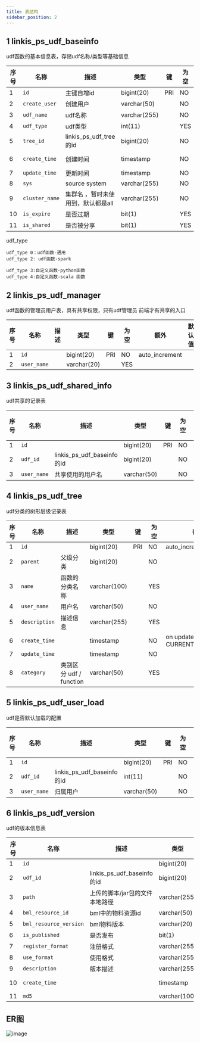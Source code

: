```yaml
---
title: 表结构
sidebar_position: 2
---
```


## 1 linkis_ps_udf_baseinfo

udf函数的基本信息表，存储udf名称/类型等基础信息

| 序号 | 名称 | 描述 | 类型 | 键 | 为空 | 额外 | 默认值 |
|------ |------ |------ |------ |------ |------ |------ |------ |
| 1 | `id` | 主键自增id | bigint(20) | PRI | NO | auto_increment |  |
| 2 | `create_user` | 创建用户 | varchar(50) |  | NO |  |  |
| 3 | `udf_name` | udf名称 | varchar(255) |  | NO |  |  |
| 4 | `udf_type` | udf类型 | int(11) |  | YES |  | 0 |
| 5 | `tree_id` | linkis_ps_udf_tree的id | bigint(20) |  | NO |  |  |
| 6 | `create_time` | 创建时间 | timestamp |  | NO | on update CURRENT_TIMESTAMP | CURRENT_TIMESTAMP |
| 7 | `update_time` | 更新时间 | timestamp |  | NO |  | CURRENT_TIMESTAMP |
| 8 | `sys` | source system | varchar(255) |  | NO |  | ide |
| 9 | `cluster_name` | 集群名 ，暂时未使用到，默认都是all | varchar(255) |  | NO |  |  |
| 10 | `is_expire` | 是否过期 | bit(1) |  | YES |  |  |
| 11 | `is_shared` | 是否被分享 | bit(1) |  | YES |  |  |


udf_type
```
udf_type 0：udf函数-通用
udf_type 2: udf函数-spark

udf_type 3:自定义函数-python函数
udf_type 4:自定义函数-scala 函数
```

## 2 linkis_ps_udf_manager

udf函数的管理员用户表，具有共享权限，只有udf管理员 前端才有共享的入口

| 序号 | 名称 | 描述 | 类型 | 键 | 为空 | 额外 | 默认值 |
|------ |------ |------ |------ |------ |------ |------ |------ |
| 1 | `id` |  | bigint(20) | PRI | NO | auto_increment |  |
| 2 | `user_name` |  | varchar(20) |  | YES |  |  |

## 3 linkis_ps_udf_shared_info

udf共享的记录表

| 序号 | 名称 | 描述 | 类型 | 键 | 为空 | 额外 | 默认值 |
|------ |------ |------ |------ |------ |------ |------ |------ |
| 1 | `id` |  | bigint(20) | PRI | NO | auto_increment |  |
| 2 | `udf_id` | linkis_ps_udf_baseinfo的id | bigint(20) |  | NO |  |  |
| 3 | `user_name` | 共享使用的用户名 | varchar(50) |  | NO |  |  |

## 4 linkis_ps_udf_tree

udf分类的树形层级记录表

| 序号 | 名称 | 描述 | 类型 | 键 | 为空 | 额外 | 默认值 |
|------ |------ |------ |------ |------ |------ |------ |------ |
| 1 | `id` |  | bigint(20) | PRI | NO | auto_increment |  |
| 2 | `parent` | 父级分类 | bigint(20) |  | NO |  |  |
| 3 | `name` | 函数的分类名称 | varchar(100) |  | YES |  |  |
| 4 | `user_name` | 用户名 | varchar(50) |  | NO |  |  |
| 5 | `description` | 描述信息 | varchar(255) |  | YES |  |  |
| 6 | `create_time` |  | timestamp |  | NO | on update CURRENT_TIMESTAMP | CURRENT_TIMESTAMP |
| 7 | `update_time` |  | timestamp |  | NO |  | CURRENT_TIMESTAMP |
| 8 | `category` | 类别区分 udf / function | varchar(50) |  | YES |  |  |

## 5 linkis_ps_udf_user_load

udf是否默认加载的配置

| 序号 | 名称 | 描述 | 类型 | 键 | 为空 | 额外 | 默认值 |
|------ |------ |------ |------ |------ |------ |------ |------ |
| 1 | `id` |  | bigint(20) | PRI | NO | auto_increment |  |
| 2 | `udf_id` | linkis_ps_udf_baseinfo的id | int(11) |  | NO |  |  |
| 3 | `user_name` | 归属用户 | varchar(50) |  | NO |  |  |

## 6 linkis_ps_udf_version

udf的版本信息表

| 序号 | 名称 | 描述 | 类型 | 键 | 为空 | 额外 | 默认值 |
|------ |------ |------ |------ |------ |------ |------ |------ |
| 1 | `id` |  | bigint(20) | PRI | NO | auto_increment |  |
| 2 | `udf_id` | linkis_ps_udf_baseinfo的id | bigint(20) |  | NO |  |  |
| 3 | `path` | 上传的脚本/jar包的文件本地路径 | varchar(255) |  | NO |  |  |
| 4 | `bml_resource_id` | bml中的物料资源id | varchar(50) |  | NO |  |  |
| 5 | `bml_resource_version` | bml物料版本 | varchar(20) |  | NO |  |  |
| 6 | `is_published` | 是否发布 | bit(1) |  | YES |  |  |
| 7 | `register_format` | 注册格式 | varchar(255) |  | YES |  |  |
| 8 | `use_format` | 使用格式 | varchar(255) |  | YES |  |  |
| 9 | `description` | 版本描述 | varchar(255) |  | NO |  |  |
| 10 | `create_time` |  | timestamp |  | NO | on update CURRENT_TIMESTAMP | CURRENT_TIMESTAMP |
| 11 | `md5` |  | varchar(100) |  | YES |  |  |


## ER图

![image](/Images-zh/table/udf.png)